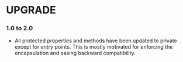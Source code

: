 # UPGRADE

### 1.0 to 2.0

 * All protected properties and methods have been updated to private except for entry points. This is mostly motivated
   for enforcing the encapsulation and easing backward compatibility.

